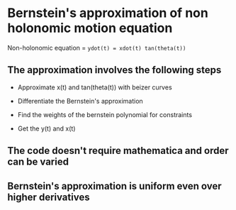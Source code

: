 # Bernstein's approximation of non holonomic motion equation

Non-holonomic equation = ` ydot(t) = xdot(t) tan(theta(t)) `

## The approximation involves the following steps 

- Approximate x(t) and tan(theta(t)) with beizer curves

- Differentiate the Bernstein's approximation 

- Find the weights of the bernstein polynomial for constraints

- Get the y(t) and x(t)


## The code doesn't require mathematica and order can be varied

## Bernstein's approximation is uniform even over higher derivatives 





